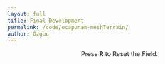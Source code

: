 ```yaml
---
layout: full
title: Final Development
permalink: /code/ocapunam-meshTerrain/
author: Ozguc
---
```

<body>
<div id="info"><center>Press <b>R</b> to Reset the Field.</center>
        </div>
<script deferred type="module">

import * as T from '../ocapunam/module.js   '

import sRenderer from '../ocapunam/SimpleRenderer.js'

let dt = 0, dn = 0

let ground
let terrain = new T.Object3D()
let raycaster
let subDiv = 64
let dim = 1e2

let rtMaterial = new T.MeshPhongMaterial({ color: 0xbea9de})

    ground = new T.Mesh(
    new T.PlaneGeometry(dim, dim, subDiv, subDiv), rtMaterial)
    ground.rotation.set(-Math.PI/2,0,0)
    ground.castShadow = true
    ground.receiveShadow = true
    terrain.add(ground)

function ResetGround(){
    terrain.remove(ground)
    ground = new T.Mesh(
    new T.PlaneGeometry(dim, dim, subDiv, subDiv), rtMaterial)
    ground.rotation.set(-Math.PI/2,0,0)
    ground.castShadow = true
    ground.receiveShadow = true
    terrain.add(ground)
}

function update(time) {
    
    if (++dn%4!=0) return
    let temp =  T.randomInt(0,ground.geometry.vertices.length)
    ground.geometry.vertices[temp].z += T.randomInt(1,10)
    ground.geometry.computeVertexNormals()
    ground.geometry.verticesNeedUpdate = true
}


let renderer = new sRenderer({
    position: { x: dim, y: dim/2, z: dim },
    background: 0x2e4482,
    ambient: 0x546bab,
    update: (t) => update(t),
    })

renderer.add(terrain)
 
document.addEventListener("keydown", onDocumentKeyDown, false);
function onDocumentKeyDown(event) {
    var keyCode = event.which;
    if (keyCode == 82) {
        ResetGround()
    }
}

</script>
</body>

